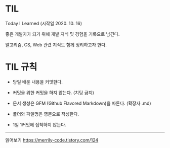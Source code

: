# TIL
Today I Learned (시작일 2020. 10. 16)

좋은 개발자가 되기 위해 개발 지식 및 경험을 기록으로 남긴다.

알고리즘, CS, Web 관련 지식도 함께 정리하고자 한다. 

# TIL 규칙

- 당일 배운 내용을 커밋한다.

- 커밋을 위한 커밋을 하지 않는다. (치팅 금지)

- 문서 생성은 GFM (Github Flavored Markdown)을 따른다. (확장자 .md)

- 폴더와 파일명은 영문으로 작성한다.

- 1일 1커밋에 집착하지 않는다.

---

읽어보기
https://merrily-code.tistory.com/124
